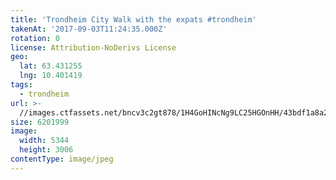 ```yaml
---
title: 'Trondheim City Walk with the expats #trondheim'
takenAt: '2017-09-03T11:24:35.000Z'
rotation: 0
license: Attribution-NoDerivs License
geo:
  lat: 63.431255
  lng: 10.401419
tags:
  - trondheim
url: >-
  //images.ctfassets.net/bncv3c2gt878/1H4GoHINcNg9LC25HGOnHH/43bdf1a8a2bc02c593794c910b62a6da/trondheim-city-walk-with-the-expats-trondheim_36172903554_o
size: 6201999
image:
  width: 5344
  height: 3006
contentType: image/jpeg
---
```


